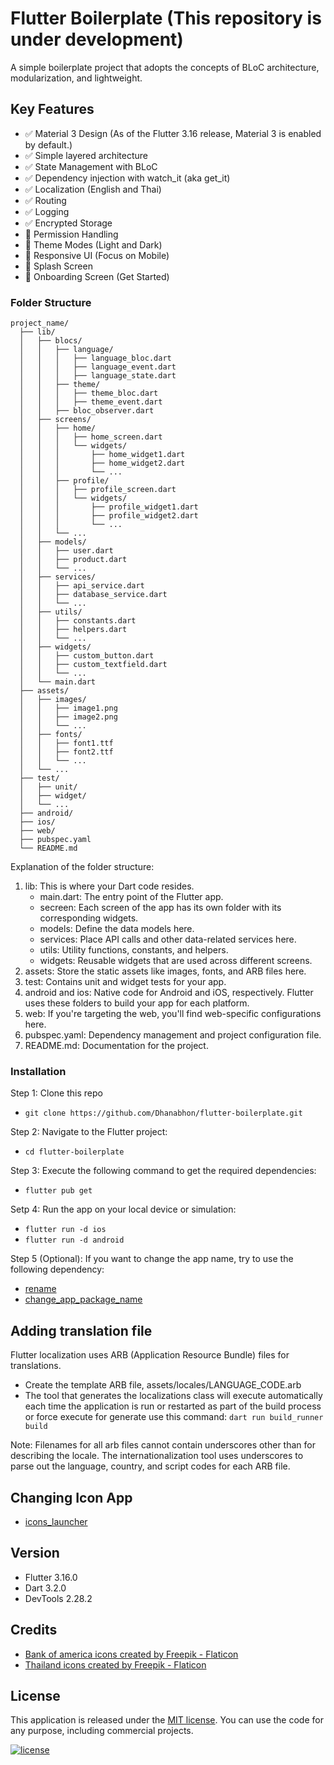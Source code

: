 # Flutter Boilerplate (This repository is under development)

A simple boilerplate project that adopts the concepts of BLoC architecture, modularization, and lightweight.

## Key Features

* ✅ Material 3 Design (As of the Flutter 3.16 release, Material 3 is enabled by default.)
* ✅ Simple layered architecture
* ✅ State Management with BLoC
* ✅ Dependency injection with watch_it (aka get_it)
* ✅ Localization (English and Thai)
* ✅ Routing
* ✅ Logging
* ✅ Encrypted Storage
* 🚧 Permission Handling
* 🚧 Theme Modes (Light and Dark)
* 🚧 Responsive UI (Focus on Mobile)
* 🚧 Splash Screen
* 🚧 Onboarding Screen (Get Started)

### Folder Structure

```
project_name/
  ├── lib/
  │   ├── blocs/
  │   │   ├── language/
  │   │   │   ├── language_bloc.dart
  │   │   │   ├── language_event.dart
  │   │   │   ├── language_state.dart
  │   │   ├── theme/
  │   │   │   ├── theme_bloc.dart
  │   │   │   ├── theme_event.dart
  │   │   ├── bloc_observer.dart     
  │   ├── screens/
  │   │   ├── home/
  │   │   │   ├── home_screen.dart
  │   │   │   └── widgets/
  │   │   │       ├── home_widget1.dart
  │   │   │       ├── home_widget2.dart
  │   │   │       └── ...
  │   │   ├── profile/
  │   │   │   ├── profile_screen.dart
  │   │   │   └── widgets/
  │   │   │       ├── profile_widget1.dart
  │   │   │       ├── profile_widget2.dart
  │   │   │       └── ...
  │   │   └── ...
  │   ├── models/
  │   │   ├── user.dart
  │   │   ├── product.dart
  │   │   └── ...
  │   ├── services/
  │   │   ├── api_service.dart
  │   │   ├── database_service.dart
  │   │   └── ...
  │   ├── utils/
  │   │   ├── constants.dart
  │   │   ├── helpers.dart
  │   │   └── ...
  │   ├── widgets/
  │   │   ├── custom_button.dart
  │   │   ├── custom_textfield.dart
  │   │   └── ...
  │   └── main.dart
  ├── assets/
  │   ├── images/
  │   │   ├── image1.png
  │   │   ├── image2.png
  │   │   └── ...
  │   ├── fonts/
  │   │   ├── font1.ttf
  │   │   ├── font2.ttf
  │   │   └── ...
  │   └── ...
  ├── test/
  │   ├── unit/
  │   ├── widget/
  │   └── ...
  ├── android/
  ├── ios/
  ├── web/
  ├── pubspec.yaml
  └── README.md
```

Explanation of the folder structure:

1. lib: This is where your Dart code resides.
    * main.dart: The entry point of the Flutter app.
    * secreen: Each screen of the app has its own folder with its corresponding widgets.
    * models: Define the data models here.
    * services: Place API calls and other data-related services here.
    * utils: Utility functions, constants, and helpers.
    * widgets: Reusable widgets that are used across different screens.
2. assets: Store the static assets like images, fonts, and ARB files here.
3. test: Contains unit and widget tests for your app.
4. android and ios: Native code for Android and iOS, respectively. Flutter uses these folders to build your app for each platform.
5. web: If you're targeting the web, you'll find web-specific configurations here.
6. pubspec.yaml: Dependency management and project configuration file.
7. README.md: Documentation for the project. 

### Installation

Step 1: Clone this repo

* `git clone https://github.com/Dhanabhon/flutter-boilerplate.git`

Step 2: Navigate to the Flutter project:

* `cd flutter-boilerplate`

Step 3: Execute the following command to get the required dependencies:

* `flutter pub get`

Setp 4: Run the app on your local device or simulation:

* `flutter run -d ios`
* `flutter run -d android`

Step 5 (Optional): If you want to change the app name, try to use the following dependency:

* [rename](https://pub.dev/packages/rename)
* [change_app_package_name](https://pub.dev/packages/change_app_package_name)

## Adding translation file

Flutter localization uses ARB (Application Resource Bundle) files for translations.

* Create the template ARB file, assets/locales/LANGUAGE_CODE.arb
* The tool that generates the localizations class will execute automatically each time the application is run or restarted as part of the build process or force execute for generate use this command: `dart run build_runner build`

Note: Filenames for all arb files cannot contain underscores other than for describing the locale. The internationalization tool uses underscores to parse out the language, country, and script codes for each ARB file.

## Changing Icon App

* [icons_launcher](https://pub.dev/packages/icons_launcher)

## Version

* Flutter 3.16.0
* Dart 3.2.0
* DevTools 2.28.2

## Credits

* [Bank of america icons created by Freepik - Flaticon](https://www.flaticon.com/free-icons/bank-of-america)
* [Thailand icons created by Freepik - Flaticon](https://www.flaticon.com/free-icons/thailand)

## License

This application is released under the [MIT license](LICENSE). You can use the code for any purpose, including commercial projects.

[![license](https://img.shields.io/badge/License-MIT-yellow.svg)](https://opensource.org/licenses/MIT)